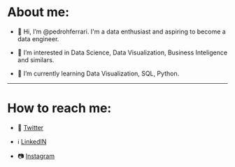 # About me:
- 👋 Hi, I’m @pedrohferrari. I'm a data enthusiast and aspiring to become a data engineer.

- 👀 I’m interested in Data Science, Data Visualization, Business Inteligence and similars.

- 🌱 I’m currently learning Data Visualization, SQL, Python.
---
# **How to reach me:**
- 🐤 [Twitter](https://twitter.com/ph_ferrari9)

-  ℹ️  [LinkedIN](https://www.linkedin.com/in/pedro-henrique-ferrari-27a4391a3/)

- 📷 [Instagram](https://instagram.com/ph_ferrari)

<!---
pedrohferrari/pedrohferrari is a ✨ special ✨ repository because its `README.md` (this file) appears on your GitHub profile.
You can click the Preview link to take a look at your changes.
--->
